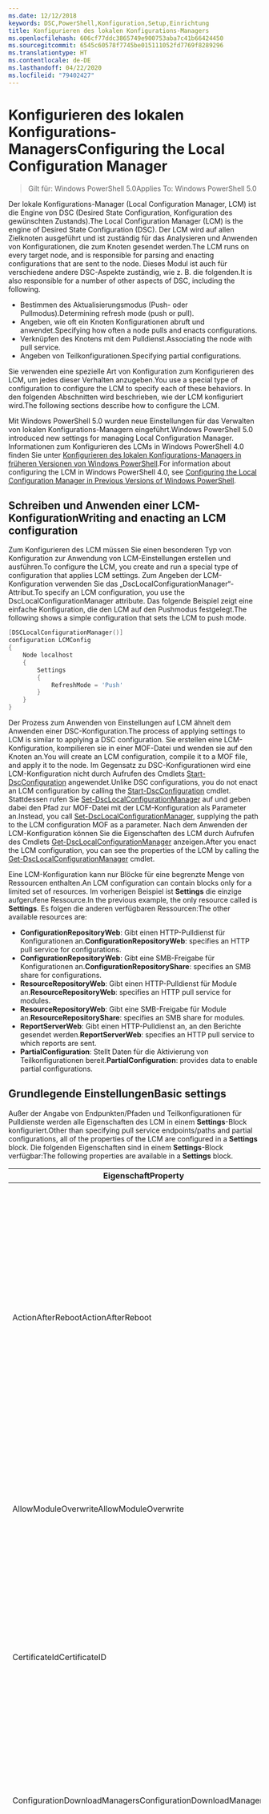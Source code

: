 ```yaml
---
ms.date: 12/12/2018
keywords: DSC,PowerShell,Konfiguration,Setup,Einrichtung
title: Konfigurieren des lokalen Konfigurations-Managers
ms.openlocfilehash: 606cf77ddc3865749e900753aba7c41b66424450
ms.sourcegitcommit: 6545c60578f7745be015111052fd7769f8289296
ms.translationtype: HT
ms.contentlocale: de-DE
ms.lasthandoff: 04/22/2020
ms.locfileid: "79402427"
---
```

# <a name="configuring-the-local-configuration-manager"></a><span data-ttu-id="f9d9f-103">Konfigurieren des lokalen Konfigurations-Managers</span><span class="sxs-lookup"><span data-stu-id="f9d9f-103">Configuring the Local Configuration Manager</span></span>

> <span data-ttu-id="f9d9f-104">Gilt für: Windows PowerShell 5.0</span><span class="sxs-lookup"><span data-stu-id="f9d9f-104">Applies To: Windows PowerShell 5.0</span></span>

<span data-ttu-id="f9d9f-105">Der lokale Konfigurations-Manager (Local Configuration Manager, LCM) ist die Engine von DSC (Desired State Configuration, Konfiguration des gewünschten Zustands).</span><span class="sxs-lookup"><span data-stu-id="f9d9f-105">The Local Configuration Manager (LCM) is the engine of Desired State Configuration (DSC).</span></span>
<span data-ttu-id="f9d9f-106">Der LCM wird auf allen Zielknoten ausgeführt und ist zuständig für das Analysieren und Anwenden von Konfigurationen, die zum Knoten gesendet werden.</span><span class="sxs-lookup"><span data-stu-id="f9d9f-106">The LCM runs on every target node, and is responsible for parsing and enacting configurations that are sent to the node.</span></span>
<span data-ttu-id="f9d9f-107">Dieses Modul ist auch für verschiedene andere DSC-Aspekte zuständig, wie z. B. die folgenden.</span><span class="sxs-lookup"><span data-stu-id="f9d9f-107">It is also responsible for a number of other aspects of DSC, including the following.</span></span>

- <span data-ttu-id="f9d9f-108">Bestimmen des Aktualisierungsmodus (Push- oder Pullmodus).</span><span class="sxs-lookup"><span data-stu-id="f9d9f-108">Determining refresh mode (push or pull).</span></span>
- <span data-ttu-id="f9d9f-109">Angeben, wie oft ein Knoten Konfigurationen abruft und anwendet.</span><span class="sxs-lookup"><span data-stu-id="f9d9f-109">Specifying how often a node pulls and enacts configurations.</span></span>
- <span data-ttu-id="f9d9f-110">Verknüpfen des Knotens mit dem Pulldienst.</span><span class="sxs-lookup"><span data-stu-id="f9d9f-110">Associating the node with pull service.</span></span>
- <span data-ttu-id="f9d9f-111">Angeben von Teilkonfigurationen.</span><span class="sxs-lookup"><span data-stu-id="f9d9f-111">Specifying partial configurations.</span></span>

<span data-ttu-id="f9d9f-112">Sie verwenden eine spezielle Art von Konfiguration zum Konfigurieren des LCM, um jedes dieser Verhalten anzugeben.</span><span class="sxs-lookup"><span data-stu-id="f9d9f-112">You use a special type of configuration to configure the LCM to specify each of these behaviors.</span></span>
<span data-ttu-id="f9d9f-113">In den folgenden Abschnitten wird beschrieben, wie der LCM konfiguriert wird.</span><span class="sxs-lookup"><span data-stu-id="f9d9f-113">The following sections describe how to configure the LCM.</span></span>

<span data-ttu-id="f9d9f-114">Mit Windows PowerShell 5.0 wurden neue Einstellungen für das Verwalten von lokalen Konfigurations-Managern eingeführt.</span><span class="sxs-lookup"><span data-stu-id="f9d9f-114">Windows PowerShell 5.0 introduced new settings for managing Local Configuration Manager.</span></span>
<span data-ttu-id="f9d9f-115">Informationen zum Konfigurieren des LCMs in Windows PowerShell 4.0 finden Sie unter [Konfigurieren des lokalen Konfigurations-Managers in früheren Versionen von Windows PowerShell](metaconfig4.md).</span><span class="sxs-lookup"><span data-stu-id="f9d9f-115">For information about configuring the LCM in Windows PowerShell 4.0, see [Configuring the Local Configuration Manager in Previous Versions of Windows PowerShell](metaconfig4.md).</span></span>

## <a name="writing-and-enacting-an-lcm-configuration"></a><span data-ttu-id="f9d9f-116">Schreiben und Anwenden einer LCM-Konfiguration</span><span class="sxs-lookup"><span data-stu-id="f9d9f-116">Writing and enacting an LCM configuration</span></span>

<span data-ttu-id="f9d9f-117">Zum Konfigurieren des LCM müssen Sie einen besonderen Typ von Konfiguration zur Anwendung von LCM-Einstellungen erstellen und ausführen.</span><span class="sxs-lookup"><span data-stu-id="f9d9f-117">To configure the LCM, you create and run a special type of configuration that applies LCM settings.</span></span>
<span data-ttu-id="f9d9f-118">Zum Angeben der LCM-Konfiguration verwenden Sie das „DscLocalConfigurationManager“-Attribut.</span><span class="sxs-lookup"><span data-stu-id="f9d9f-118">To specify an LCM configuration, you use the DscLocalConfigurationManager attribute.</span></span>
<span data-ttu-id="f9d9f-119">Das folgende Beispiel zeigt eine einfache Konfiguration, die den LCM auf den Pushmodus festgelegt.</span><span class="sxs-lookup"><span data-stu-id="f9d9f-119">The following shows a simple configuration that sets the LCM to push mode.</span></span>

```powershell
[DSCLocalConfigurationManager()]
configuration LCMConfig
{
    Node localhost
    {
        Settings
        {
            RefreshMode = 'Push'
        }
    }
}
```

<span data-ttu-id="f9d9f-120">Der Prozess zum Anwenden von Einstellungen auf LCM ähnelt dem Anwenden einer DSC-Konfiguration.</span><span class="sxs-lookup"><span data-stu-id="f9d9f-120">The process of applying settings to LCM is similar to applying a DSC configuration.</span></span>
<span data-ttu-id="f9d9f-121">Sie erstellen eine LCM-Konfiguration, kompilieren sie in einer MOF-Datei und wenden sie auf den Knoten an.</span><span class="sxs-lookup"><span data-stu-id="f9d9f-121">You will create an LCM configuration, compile it to a MOF file, and apply it to the node.</span></span>
<span data-ttu-id="f9d9f-122">Im Gegensatz zu DSC-Konfigurationen wird eine LCM-Konfiguration nicht durch Aufrufen des Cmdlets [Start-DscConfiguration](/powershell/module/psdesiredstateconfiguration/start-dscconfiguration) angewendet.</span><span class="sxs-lookup"><span data-stu-id="f9d9f-122">Unlike DSC configurations, you do not enact an LCM configuration by calling the [Start-DscConfiguration](/powershell/module/psdesiredstateconfiguration/start-dscconfiguration) cmdlet.</span></span>
<span data-ttu-id="f9d9f-123">Stattdessen rufen Sie [Set-DscLocalConfigurationManager](/powershell/module/PSDesiredStateConfiguration/Set-DscLocalConfigurationManager) auf und geben dabei den Pfad zur MOF-Datei mit der LCM-Konfiguration als Parameter an.</span><span class="sxs-lookup"><span data-stu-id="f9d9f-123">Instead, you call [Set-DscLocalConfigurationManager](/powershell/module/PSDesiredStateConfiguration/Set-DscLocalConfigurationManager), supplying the path to the LCM configuration MOF as a parameter.</span></span>
<span data-ttu-id="f9d9f-124">Nach dem Anwenden der LCM-Konfiguration können Sie die Eigenschaften des LCM durch Aufrufen des Cmdlets [Get-DscLocalConfigurationManager](/powershell/module/PSDesiredStateConfiguration/Get-DscLocalConfigurationManager) anzeigen.</span><span class="sxs-lookup"><span data-stu-id="f9d9f-124">After you enact the LCM configuration, you can see the properties of the LCM by calling the [Get-DscLocalConfigurationManager](/powershell/module/PSDesiredStateConfiguration/Get-DscLocalConfigurationManager) cmdlet.</span></span>

<span data-ttu-id="f9d9f-125">Eine LCM-Konfiguration kann nur Blöcke für eine begrenzte Menge von Ressourcen enthalten.</span><span class="sxs-lookup"><span data-stu-id="f9d9f-125">An LCM configuration can contain blocks only for a limited set of resources.</span></span>
<span data-ttu-id="f9d9f-126">Im vorherigen Beispiel ist **Settings** die einzige aufgerufene Ressource.</span><span class="sxs-lookup"><span data-stu-id="f9d9f-126">In the previous example, the only resource called is **Settings**.</span></span>
<span data-ttu-id="f9d9f-127">Es folgen die anderen verfügbaren Ressourcen:</span><span class="sxs-lookup"><span data-stu-id="f9d9f-127">The other available resources are:</span></span>

* <span data-ttu-id="f9d9f-128">**ConfigurationRepositoryWeb**: Gibt einen HTTP-Pulldienst für Konfigurationen an.</span><span class="sxs-lookup"><span data-stu-id="f9d9f-128">**ConfigurationRepositoryWeb**: specifies an HTTP pull service for configurations.</span></span>
* <span data-ttu-id="f9d9f-129">**ConfigurationRepositoryWeb**: Gibt eine SMB-Freigabe für Konfigurationen an.</span><span class="sxs-lookup"><span data-stu-id="f9d9f-129">**ConfigurationRepositoryShare**: specifies an SMB share for configurations.</span></span>
* <span data-ttu-id="f9d9f-130">**ResourceRepositoryWeb**: Gibt einen HTTP-Pulldienst für Module an.</span><span class="sxs-lookup"><span data-stu-id="f9d9f-130">**ResourceRepositoryWeb**: specifies an HTTP pull service for modules.</span></span>
* <span data-ttu-id="f9d9f-131">**ResourceRepositoryWeb**: Gibt eine SMB-Freigabe für Module an.</span><span class="sxs-lookup"><span data-stu-id="f9d9f-131">**ResourceRepositoryShare**: specifies an SMB share for modules.</span></span>
* <span data-ttu-id="f9d9f-132">**ReportServerWeb**: Gibt einen HTTP-Pulldienst an, an den Berichte gesendet werden.</span><span class="sxs-lookup"><span data-stu-id="f9d9f-132">**ReportServerWeb**: specifies an HTTP pull service to which reports are sent.</span></span>
* <span data-ttu-id="f9d9f-133">**PartialConfiguration**: Stellt Daten für die Aktivierung von Teilkonfigurationen bereit.</span><span class="sxs-lookup"><span data-stu-id="f9d9f-133">**PartialConfiguration**: provides data to enable partial configurations.</span></span>

## <a name="basic-settings"></a><span data-ttu-id="f9d9f-134">Grundlegende Einstellungen</span><span class="sxs-lookup"><span data-stu-id="f9d9f-134">Basic settings</span></span>

<span data-ttu-id="f9d9f-135">Außer der Angabe von Endpunkten/Pfaden und Teilkonfigurationen für Pulldienste werden alle Eigenschaften des LCM in einem **Settings**-Block konfiguriert.</span><span class="sxs-lookup"><span data-stu-id="f9d9f-135">Other than specifying pull service endpoints/paths and partial configurations, all of the properties of the LCM are configured in a **Settings** block.</span></span>
<span data-ttu-id="f9d9f-136">Die folgenden Eigenschaften sind in einem **Settings**-Block verfügbar:</span><span class="sxs-lookup"><span data-stu-id="f9d9f-136">The following properties are available in a **Settings** block.</span></span>

|  <span data-ttu-id="f9d9f-137">Eigenschaft</span><span class="sxs-lookup"><span data-stu-id="f9d9f-137">Property</span></span>  |  <span data-ttu-id="f9d9f-138">type</span><span class="sxs-lookup"><span data-stu-id="f9d9f-138">Type</span></span>  |  <span data-ttu-id="f9d9f-139">BESCHREIBUNG</span><span class="sxs-lookup"><span data-stu-id="f9d9f-139">Description</span></span>   |
|----------- |------- |--------------- |
| <span data-ttu-id="f9d9f-140">ActionAfterReboot</span><span class="sxs-lookup"><span data-stu-id="f9d9f-140">ActionAfterReboot</span></span>| <span data-ttu-id="f9d9f-141">string</span><span class="sxs-lookup"><span data-stu-id="f9d9f-141">string</span></span>| <span data-ttu-id="f9d9f-142">Gibt an, was nach einem Neustart während der Anwendung einer Konfiguration passiert.</span><span class="sxs-lookup"><span data-stu-id="f9d9f-142">Specifies what happens after a reboot during the application of a configuration.</span></span> <span data-ttu-id="f9d9f-143">Die möglichen Werte sind __ContinueConfiguration__ und __StopConfiguration__.</span><span class="sxs-lookup"><span data-stu-id="f9d9f-143">The possible values are __"ContinueConfiguration"__ and __"StopConfiguration"__.</span></span> <ul><li> <span data-ttu-id="f9d9f-144">__ContinueConfiguration__: Nach dem Neustart des Computers wird das Anwenden der aktuellen Konfiguration fortgesetzt.</span><span class="sxs-lookup"><span data-stu-id="f9d9f-144">__ContinueConfiguration__: Continue applying the current configuration after machine reboot.</span></span> <span data-ttu-id="f9d9f-145">Dies ist der Standardwert.</span><span class="sxs-lookup"><span data-stu-id="f9d9f-145">This is the default value</span></span></li><li><span data-ttu-id="f9d9f-146">__StopConfiguration__: Nach dem Neustart des Computers wird die aktuelle Konfiguration beendet.</span><span class="sxs-lookup"><span data-stu-id="f9d9f-146">__StopConfiguration__: Stop the current configuration after machine reboot.</span></span></li></ul>|
| <span data-ttu-id="f9d9f-147">AllowModuleOverwrite</span><span class="sxs-lookup"><span data-stu-id="f9d9f-147">AllowModuleOverwrite</span></span>| <span data-ttu-id="f9d9f-148">bool</span><span class="sxs-lookup"><span data-stu-id="f9d9f-148">bool</span></span>| <span data-ttu-id="f9d9f-149">__$TRUE__, wenn neue vom Pulldienst heruntergeladene Konfigurationen die alten Konfigurationen auf dem Zielknoten überschreiben dürfen.</span><span class="sxs-lookup"><span data-stu-id="f9d9f-149">__$TRUE__ if new configurations downloaded from the pull service are allowed to overwrite the old ones on the target node.</span></span> <span data-ttu-id="f9d9f-150">Andernfalls „$FALSE“.</span><span class="sxs-lookup"><span data-stu-id="f9d9f-150">Otherwise, $FALSE.</span></span>|
| <span data-ttu-id="f9d9f-151">CertificateId</span><span class="sxs-lookup"><span data-stu-id="f9d9f-151">CertificateID</span></span>| <span data-ttu-id="f9d9f-152">string</span><span class="sxs-lookup"><span data-stu-id="f9d9f-152">string</span></span>| <span data-ttu-id="f9d9f-153">Der Fingerabdruck eines Zertifikats zur Sicherung von Anmeldeinformationen, die in einer Konfiguration übergeben werden.</span><span class="sxs-lookup"><span data-stu-id="f9d9f-153">The thumbprint of a certificate used to secure credentials passed in a configuration.</span></span> <span data-ttu-id="f9d9f-154">Weitere Informationen finden Sie unter [Möchten Sie Anmeldeinformationen in Windows PowerShell zum Konfigurieren des gewünschten Zustands schützen?](https://blogs.msdn.com/b/powershell/archive/2014/01/31/want-to-secure-credentials-in-windows-powershell-desired-state-configuration.aspx).</span><span class="sxs-lookup"><span data-stu-id="f9d9f-154">For more information see [Want to secure credentials in Windows PowerShell Desired State Configuration](https://blogs.msdn.com/b/powershell/archive/2014/01/31/want-to-secure-credentials-in-windows-powershell-desired-state-configuration.aspx)?.</span></span> <br> <span data-ttu-id="f9d9f-155">__Hinweis:__ Dies wird bei Verwendung des Azure Automation DSC-Pulldiensts automatisch verwaltet.</span><span class="sxs-lookup"><span data-stu-id="f9d9f-155">__Note:__ this is managed automatically if using Azure Automation DSC pull service.</span></span>|
| <span data-ttu-id="f9d9f-156">ConfigurationDownloadManagers</span><span class="sxs-lookup"><span data-stu-id="f9d9f-156">ConfigurationDownloadManagers</span></span>| <span data-ttu-id="f9d9f-157">CimInstance[]</span><span class="sxs-lookup"><span data-stu-id="f9d9f-157">CimInstance[]</span></span>| <span data-ttu-id="f9d9f-158">Veraltet.</span><span class="sxs-lookup"><span data-stu-id="f9d9f-158">Obsolete.</span></span> <span data-ttu-id="f9d9f-159">Verwenden Sie die Blöcke __ConfigurationRepositoryWeb__ und __ConfigurationRepositoryShare__ zum Definieren von Pulldienstendpunkten für Konfigurationen.</span><span class="sxs-lookup"><span data-stu-id="f9d9f-159">Use __ConfigurationRepositoryWeb__ and __ConfigurationRepositoryShare__ blocks to define configuration pull service endpoints.</span></span>|
| <span data-ttu-id="f9d9f-160">ConfigurationID</span><span class="sxs-lookup"><span data-stu-id="f9d9f-160">ConfigurationID</span></span>| <span data-ttu-id="f9d9f-161">string</span><span class="sxs-lookup"><span data-stu-id="f9d9f-161">string</span></span>| <span data-ttu-id="f9d9f-162">Für die Abwärtskompatibilität mit älteren Pulldienstversionen.</span><span class="sxs-lookup"><span data-stu-id="f9d9f-162">For backwards compatibility with older pull service versions.</span></span> <span data-ttu-id="f9d9f-163">Eine GUID, die die Konfigurationsdatei identifiziert, die von einem Pulldienst abgerufen werden soll.</span><span class="sxs-lookup"><span data-stu-id="f9d9f-163">A GUID that identifies the configuration file to get from a pull service.</span></span> <span data-ttu-id="f9d9f-164">Der Knoten ruft Konfigurationen vom Pulldienst ab, wenn der Name der MOF-Konfigurationsdatei „ConfigurationID.mof“ lautet.</span><span class="sxs-lookup"><span data-stu-id="f9d9f-164">The node will pull configurations on the pull service if the name of the configuration MOF is named ConfigurationID.mof.</span></span><br> <span data-ttu-id="f9d9f-165">__Hinweis:__ Wenn Sie diese Eigenschaft festlegen, kann der Knoten nicht mithilfe von __RegistrationKey__ bei einem Pulldienst registriert werden.</span><span class="sxs-lookup"><span data-stu-id="f9d9f-165">__Note:__ If you set this property, registering the node with a pull service by using __RegistrationKey__ does not work.</span></span> <span data-ttu-id="f9d9f-166">Weitere Informationen finden Sie unter [Einrichten eines Pullclients mit Konfigurationsnamen](../pull-server/pullClientConfigNames.md).</span><span class="sxs-lookup"><span data-stu-id="f9d9f-166">For more information, see [Setting up a pull client with configuration names](../pull-server/pullClientConfigNames.md).</span></span>|
| <span data-ttu-id="f9d9f-167">ConfigurationMode</span><span class="sxs-lookup"><span data-stu-id="f9d9f-167">ConfigurationMode</span></span>| <span data-ttu-id="f9d9f-168">string</span><span class="sxs-lookup"><span data-stu-id="f9d9f-168">string</span></span> | <span data-ttu-id="f9d9f-169">Gibt an, wie der LCM die Konfiguration tatsächlich auf die Zielknoten anwendet.</span><span class="sxs-lookup"><span data-stu-id="f9d9f-169">Specifies how the LCM actually applies the configuration to the target nodes.</span></span> <span data-ttu-id="f9d9f-170">Mögliche Werte sind __ApplyOnly__, __ApplyAndMonitor__ und __ApplyAndAutoCorrect__.</span><span class="sxs-lookup"><span data-stu-id="f9d9f-170">Possible values are __"ApplyOnly"__,__"ApplyAndMonitor"__, and __"ApplyAndAutoCorrect"__.</span></span> <ul><li><span data-ttu-id="f9d9f-171">__ApplyOnly__: DSC wendet die Konfiguration an und führt keine weiteren Schritte aus, es sei denn, eine neue Konfiguration wird per Push auf den Zielknoten übertragen oder per Pull von einem Dienst abgerufen.</span><span class="sxs-lookup"><span data-stu-id="f9d9f-171">__ApplyOnly__: DSC applies the configuration and does nothing further unless a new configuration is pushed to the target node or when a new configuration is pulled from a service.</span></span> <span data-ttu-id="f9d9f-172">Nach der ersten Anwendung einer neuen Konfiguration führt DSC keine Überprüfung auf Abweichungen von einem zuvor konfigurierten Zustand durch.</span><span class="sxs-lookup"><span data-stu-id="f9d9f-172">After initial application of a new configuration, DSC does not check for drift from a previously configured state.</span></span> <span data-ttu-id="f9d9f-173">Beachten Sie, dass DSC versucht, die Konfiguration anzuwenden, bis dies erfolgreich passiert ist, bevor __ApplyOnly__ wirksam wird.</span><span class="sxs-lookup"><span data-stu-id="f9d9f-173">Note that DSC will attempt to apply the configuration until it is successful before __ApplyOnly__ takes effect.</span></span> </li><li> <span data-ttu-id="f9d9f-174">__ApplyAndMonitor:__ Dies ist der Standardwert.</span><span class="sxs-lookup"><span data-stu-id="f9d9f-174">__ApplyAndMonitor__: This is the default value.</span></span> <span data-ttu-id="f9d9f-175">Der LCM wendet alle neuen Konfigurationen an.</span><span class="sxs-lookup"><span data-stu-id="f9d9f-175">The LCM applies any new configurations.</span></span> <span data-ttu-id="f9d9f-176">Nach der ersten Anwendung einer neuen Konfiguration meldet DSC Abweichungen in Protokollen, wenn der Zielknoten vom gewünschten Zustand abweicht.</span><span class="sxs-lookup"><span data-stu-id="f9d9f-176">After initial application of a new configuration, if the target node drifts from the desired state, DSC reports the discrepancy in logs.</span></span> <span data-ttu-id="f9d9f-177">Beachten Sie, dass DSC versucht, die Konfiguration anzuwenden, bis dies erfolgreich passiert ist, bevor __ApplyAndMonitor__ wirksam wird.</span><span class="sxs-lookup"><span data-stu-id="f9d9f-177">Note that DSC will attempt to apply the configuration until it is successful before __ApplyAndMonitor__ takes effect.</span></span></li><li><span data-ttu-id="f9d9f-178">__ApplyAndAutoCorrect__: DSC wendet alle neuen Konfigurationen an.</span><span class="sxs-lookup"><span data-stu-id="f9d9f-178">__ApplyAndAutoCorrect__: DSC applies any new configurations.</span></span> <span data-ttu-id="f9d9f-179">Wenn der Zielknoten nach der ersten Anwendung einer neuen Konfiguration vom gewünschten Zustand abweicht, meldet DSC die Abweichung in Protokollen und wendet dann die aktuelle Konfiguration an.</span><span class="sxs-lookup"><span data-stu-id="f9d9f-179">After initial application of a new configuration, if the target node drifts from the desired state, DSC reports the discrepancy in logs, and then re-applies the current configuration.</span></span></li></ul>|
| <span data-ttu-id="f9d9f-180">ConfigurationModeFrequencyMins</span><span class="sxs-lookup"><span data-stu-id="f9d9f-180">ConfigurationModeFrequencyMins</span></span>| <span data-ttu-id="f9d9f-181">UInt32</span><span class="sxs-lookup"><span data-stu-id="f9d9f-181">UInt32</span></span>| <span data-ttu-id="f9d9f-182">Gibt (in Minuten) an, wie oft die aktuelle Konfiguration überprüft und angewendet wird.</span><span class="sxs-lookup"><span data-stu-id="f9d9f-182">How often, in minutes, the current configuration is checked and applied.</span></span> <span data-ttu-id="f9d9f-183">Diese Eigenschaft wird ignoriert, wenn die „ConfigurationMode“-Eigenschaft auf „ApplyOnly“ festgelegt ist.</span><span class="sxs-lookup"><span data-stu-id="f9d9f-183">This property is ignored if the ConfigurationMode property is set to ApplyOnly.</span></span> <span data-ttu-id="f9d9f-184">Der Standardwert ist 15.</span><span class="sxs-lookup"><span data-stu-id="f9d9f-184">The default value is 15.</span></span>|
| <span data-ttu-id="f9d9f-185">DebugMode</span><span class="sxs-lookup"><span data-stu-id="f9d9f-185">DebugMode</span></span>| <span data-ttu-id="f9d9f-186">string</span><span class="sxs-lookup"><span data-stu-id="f9d9f-186">string</span></span>| <span data-ttu-id="f9d9f-187">Mögliche Werte sind __None__, __ForceModuleImport__ und __All__.</span><span class="sxs-lookup"><span data-stu-id="f9d9f-187">Possible values are __None__, __ForceModuleImport__, and __All__.</span></span> <ul><li><span data-ttu-id="f9d9f-188">Bei Festlegung auf __None__ werden zwischengespeicherte Ressourcen verwendet.</span><span class="sxs-lookup"><span data-stu-id="f9d9f-188">Set to __None__ to use cached resources.</span></span> <span data-ttu-id="f9d9f-189">Dies ist die Standardeinstellung, die in Produktionsszenarien verwendet werden sollte.</span><span class="sxs-lookup"><span data-stu-id="f9d9f-189">This is the default and should be used in production scenarios.</span></span></li><li><span data-ttu-id="f9d9f-190">Das Festlegen auf __ForceModuleImport__ bewirkt, dass der LCM DSC-Ressourcenmodule erneut lädt, auch wenn sie zuvor bereits geladen und zwischengespeichert wurden.</span><span class="sxs-lookup"><span data-stu-id="f9d9f-190">Setting to __ForceModuleImport__, causes the LCM to reload any DSC resource modules, even if they have been previously loaded and cached.</span></span> <span data-ttu-id="f9d9f-191">Dies beeinträchtigt die Leistung von DSC-Vorgängen, da jedes Modul bei Verwendung neu geladen wird.</span><span class="sxs-lookup"><span data-stu-id="f9d9f-191">This impacts the performance of DSC operations as each module is reloaded on use.</span></span> <span data-ttu-id="f9d9f-192">In der Regel wird dieser Wert beim Debuggen einer Ressource verwendet.</span><span class="sxs-lookup"><span data-stu-id="f9d9f-192">Typically you would use this value while debugging a resource</span></span></li><li><span data-ttu-id="f9d9f-193">In dieser Version ist __All__ identisch mit __ForceModuleImport__.</span><span class="sxs-lookup"><span data-stu-id="f9d9f-193">In this release, __All__ is same as __ForceModuleImport__</span></span></li></ul> |
| <span data-ttu-id="f9d9f-194">RebootNodeIfNeeded</span><span class="sxs-lookup"><span data-stu-id="f9d9f-194">RebootNodeIfNeeded</span></span>| <span data-ttu-id="f9d9f-195">bool</span><span class="sxs-lookup"><span data-stu-id="f9d9f-195">bool</span></span>| <span data-ttu-id="f9d9f-196">Legen Sie für diese Option `$true` fest, um Ressourcen das Neustarten des Knotens mithilfe des `$global:DSCMachineStatus`-Flags zu ermöglichen.</span><span class="sxs-lookup"><span data-stu-id="f9d9f-196">Set this to `$true` to allow resources to reboot the Node using the `$global:DSCMachineStatus` flag.</span></span> <span data-ttu-id="f9d9f-197">Andernfalls müssen Sie den Knoten für jede Konfiguration manuell neu starten, die dies erfordert.</span><span class="sxs-lookup"><span data-stu-id="f9d9f-197">Otherwise, you will have to manually reboot the node for any configuration that requires it.</span></span> <span data-ttu-id="f9d9f-198">Standardwert: `$false`.</span><span class="sxs-lookup"><span data-stu-id="f9d9f-198">The default value is `$false`.</span></span> <span data-ttu-id="f9d9f-199">Um diese Einstellung zu verwenden, wenn eine Neustartbedingung von einer anderen Komponente als von DSC in Kraft gesetzt wird (z.B. Windows Installer), kombinieren Sie diese Einstellung mit der __PendingReboot__-Ressource im [ComputerManagementDsc](https://github.com/PowerShell/ComputerManagementDsc)-Modul.</span><span class="sxs-lookup"><span data-stu-id="f9d9f-199">To use this setting when a reboot condition is enacted by something other than DSC (such as Windows Installer), combine this setting with the __PendingReboot__ resource in the [ComputerManagementDsc](https://github.com/PowerShell/ComputerManagementDsc) module.</span></span>|
| <span data-ttu-id="f9d9f-200">RefreshMode</span><span class="sxs-lookup"><span data-stu-id="f9d9f-200">RefreshMode</span></span>| <span data-ttu-id="f9d9f-201">string</span><span class="sxs-lookup"><span data-stu-id="f9d9f-201">string</span></span>| <span data-ttu-id="f9d9f-202">Gibt an, wie der LCM Konfigurationen abruft.</span><span class="sxs-lookup"><span data-stu-id="f9d9f-202">Specifies how the LCM gets configurations.</span></span> <span data-ttu-id="f9d9f-203">Die möglichen Werte sind __Disabled__, __Push__ und __Pull__.</span><span class="sxs-lookup"><span data-stu-id="f9d9f-203">The possible values are __"Disabled"__, __"Push"__, and __"Pull"__.</span></span> <ul><li><span data-ttu-id="f9d9f-204">__Disabled__: DSC-Konfigurationen werden für diesen Knoten deaktiviert.</span><span class="sxs-lookup"><span data-stu-id="f9d9f-204">__Disabled__: DSC configurations are disabled for this node.</span></span></li><li> <span data-ttu-id="f9d9f-205">__Push__: Konfigurationen werden gestartet, indem das Cmdlet [Start-DscConfiguration](/powershell/module/psdesiredstateconfiguration/start-dscconfiguration) aufgerufen wird.</span><span class="sxs-lookup"><span data-stu-id="f9d9f-205">__Push__: Configurations are initiated by calling the [Start-DscConfiguration](/powershell/module/psdesiredstateconfiguration/start-dscconfiguration) cmdlet.</span></span> <span data-ttu-id="f9d9f-206">Die Konfiguration wird sofort auf den Knoten angewendet.</span><span class="sxs-lookup"><span data-stu-id="f9d9f-206">The configuration is applied immediately to the node.</span></span> <span data-ttu-id="f9d9f-207">Dies ist der Standardwert.</span><span class="sxs-lookup"><span data-stu-id="f9d9f-207">This is the default value.</span></span></li><li><span data-ttu-id="f9d9f-208">__Pull:__ Der Knoten ist so konfiguriert, dass regelmäßig eine Überprüfung auf Konfigurationen von einem Pulldienst oder SMB-Pfad erfolgt.</span><span class="sxs-lookup"><span data-stu-id="f9d9f-208">__Pull:__ The node is configured to regularly check for configurations from a pull service or SMB path.</span></span> <span data-ttu-id="f9d9f-209">Wenn diese Eigenschaft auf __Pull__ festgelegt ist, müssen Sie in einem __ConfigurationRepositoryWeb__- oder __ConfigurationRepositoryShare__-Block einen HPPT-Pfad (Dienst) oder einen SMB-Pfad (Freigabe) angeben.</span><span class="sxs-lookup"><span data-stu-id="f9d9f-209">If this property is set to __Pull__, you must specify an HTTP (service) or SMB (share) path in a __ConfigurationRepositoryWeb__ or __ConfigurationRepositoryShare__ block.</span></span></li></ul>|
| <span data-ttu-id="f9d9f-210">RefreshFrequencyMins</span><span class="sxs-lookup"><span data-stu-id="f9d9f-210">RefreshFrequencyMins</span></span>| <span data-ttu-id="f9d9f-211">UInt32</span><span class="sxs-lookup"><span data-stu-id="f9d9f-211">Uint32</span></span>| <span data-ttu-id="f9d9f-212">Das Zeitintervall (in Minuten), in dem der LCM einen Pulldienst auf aktualisierte Konfigurationen abfragt.</span><span class="sxs-lookup"><span data-stu-id="f9d9f-212">The time interval, in minutes, at which the LCM checks a pull service to get updated configurations.</span></span> <span data-ttu-id="f9d9f-213">Dieser Wert wird ignoriert, wenn der LCM nicht im Pullmodus konfiguriert ist.</span><span class="sxs-lookup"><span data-stu-id="f9d9f-213">This value is ignored if the LCM is not configured in pull mode.</span></span> <span data-ttu-id="f9d9f-214">Der Standardwert ist 30.</span><span class="sxs-lookup"><span data-stu-id="f9d9f-214">The default value is 30.</span></span>|
| <span data-ttu-id="f9d9f-215">ReportManagers</span><span class="sxs-lookup"><span data-stu-id="f9d9f-215">ReportManagers</span></span>| <span data-ttu-id="f9d9f-216">CimInstance[]</span><span class="sxs-lookup"><span data-stu-id="f9d9f-216">CimInstance[]</span></span>| <span data-ttu-id="f9d9f-217">Veraltet.</span><span class="sxs-lookup"><span data-stu-id="f9d9f-217">Obsolete.</span></span> <span data-ttu-id="f9d9f-218">Verwenden Sie __ReportServerWeb__-Blöcke, um einen Endpunkt zum Senden von Berichtsdaten an einen Pulldienst zu definieren.</span><span class="sxs-lookup"><span data-stu-id="f9d9f-218">Use __ReportServerWeb__ blocks to define an endpoint to send reporting data to a pull service.</span></span>|
| <span data-ttu-id="f9d9f-219">ResourceModuleManagers</span><span class="sxs-lookup"><span data-stu-id="f9d9f-219">ResourceModuleManagers</span></span>| <span data-ttu-id="f9d9f-220">CimInstance[]</span><span class="sxs-lookup"><span data-stu-id="f9d9f-220">CimInstance[]</span></span>| <span data-ttu-id="f9d9f-221">Veraltet.</span><span class="sxs-lookup"><span data-stu-id="f9d9f-221">Obsolete.</span></span> <span data-ttu-id="f9d9f-222">Verwenden Sie die Blöcke __ResourceRepositoryWeb__ und __ResourceRepositoryShare__ zum Definieren von HTTP-Endpunkten bzw. SMB-Pfaden für den Pulldienst.</span><span class="sxs-lookup"><span data-stu-id="f9d9f-222">Use __ResourceRepositoryWeb__ and __ResourceRepositoryShare__ blocks to define pull service HTTP endpoints or SMB paths, respectively.</span></span>|
| <span data-ttu-id="f9d9f-223">PartialConfigurations</span><span class="sxs-lookup"><span data-stu-id="f9d9f-223">PartialConfigurations</span></span>| <span data-ttu-id="f9d9f-224">CimInstance</span><span class="sxs-lookup"><span data-stu-id="f9d9f-224">CimInstance</span></span>| <span data-ttu-id="f9d9f-225">Nicht implementiert.</span><span class="sxs-lookup"><span data-stu-id="f9d9f-225">Not implemented.</span></span> <span data-ttu-id="f9d9f-226">Darf nicht verwendet werden.</span><span class="sxs-lookup"><span data-stu-id="f9d9f-226">Do not use.</span></span>|
| <span data-ttu-id="f9d9f-227">StatusRetentionTimeInDays</span><span class="sxs-lookup"><span data-stu-id="f9d9f-227">StatusRetentionTimeInDays</span></span> | <span data-ttu-id="f9d9f-228">UInt32</span><span class="sxs-lookup"><span data-stu-id="f9d9f-228">UInt32</span></span>| <span data-ttu-id="f9d9f-229">Anzahl der Tage, die der LCM den Status der aktuellen Konfiguration beibehält.</span><span class="sxs-lookup"><span data-stu-id="f9d9f-229">The number of days the LCM keeps the status of the current configuration.</span></span>|

> [!NOTE]
> <span data-ttu-id="f9d9f-230">Der LCM startet den **ConfigurationModeFrequencyMins**-Zyklus auf Grundlage folgender Ereignisse:</span><span class="sxs-lookup"><span data-stu-id="f9d9f-230">The LCM starts the **ConfigurationModeFrequencyMins** cycle based on:</span></span>
>
> - <span data-ttu-id="f9d9f-231">Mithilfe von `Set-DscLocalConfigurationManager` wird eine neue Metakonfiguration angewendet</span><span class="sxs-lookup"><span data-stu-id="f9d9f-231">A new metaconfig is applied using `Set-DscLocalConfigurationManager`</span></span>
> - <span data-ttu-id="f9d9f-232">Der Computer wird neu gestartet</span><span class="sxs-lookup"><span data-stu-id="f9d9f-232">A machine restart</span></span>
>
> <span data-ttu-id="f9d9f-233">Bei Bedingungen, unter denen es beim Timerprozess zu einem Absturz kommt, der innerhalb von 30 Sekunden erkannt wird, wird der Zyklus neu gestartet.</span><span class="sxs-lookup"><span data-stu-id="f9d9f-233">For any condition where the timer process experiences a crash, that will be detected within 30 seconds and the cycle will be restarted.</span></span>
> <span data-ttu-id="f9d9f-234">Ein gleichzeitiger Vorgang könnte den Start des Zyklus verzögern; wenn die Dauer dieses Vorgangs länger ist als die konfigurierte Zyklushäufigkeit, startet der nächste Timer nicht.</span><span class="sxs-lookup"><span data-stu-id="f9d9f-234">A concurrent operation could delay the cycle from being started, if the duration of this operation exceeds the configured cycle frequency, the next timer will not start.</span></span>
>
> <span data-ttu-id="f9d9f-235">Beispiel: Die Metakonfiguration ist auf eine Pullhäufigkeit von 15 Minuten konfiguriert, und ein Pull wird zum Zeitpunkt t1 ausgeführt.</span><span class="sxs-lookup"><span data-stu-id="f9d9f-235">Example, the metaconfig is configured at a 15 minute pull frequency and a pull occurs at T1.</span></span>  <span data-ttu-id="f9d9f-236">Der Knoten kann seine Aufgaben 16 Minuten lang nicht beenden.</span><span class="sxs-lookup"><span data-stu-id="f9d9f-236">The Node does not finish work for 16 minutes.</span></span>  <span data-ttu-id="f9d9f-237">Der erste 15-Minuten-Zyklus wird ignoriert, und der nächste Pull wird zum Zeitpunkt t1+15+15 ausgeführt.</span><span class="sxs-lookup"><span data-stu-id="f9d9f-237">The first 15 minute cycle is ignored, and next pull will happen at T1+15+15.</span></span>

## <a name="pull-service"></a><span data-ttu-id="f9d9f-238">Pulldienst</span><span class="sxs-lookup"><span data-stu-id="f9d9f-238">Pull service</span></span>

<span data-ttu-id="f9d9f-239">Die LCM-Konfiguration unterstützt die folgenden Typen von Pulldienstendpunkten:</span><span class="sxs-lookup"><span data-stu-id="f9d9f-239">LCM configuration supports defining the following types of pull service endpoints:</span></span>

- <span data-ttu-id="f9d9f-240">**Konfigurationsserver**: Repository für DSC-Konfigurationen.</span><span class="sxs-lookup"><span data-stu-id="f9d9f-240">**Configuration server**: A repository for DSC configurations.</span></span> <span data-ttu-id="f9d9f-241">Definieren Sie Konfigurationsserver mithilfe der Blöcke **ConfigurationRepositoryWeb** (für webbasierte Server) und **ConfigurationRepositoryShare** (für SMB-basierte Server).</span><span class="sxs-lookup"><span data-stu-id="f9d9f-241">Define configuration servers by using **ConfigurationRepositoryWeb** (for web-based servers) and **ConfigurationRepositoryShare** (for SMB-based servers) blocks.</span></span>
- <span data-ttu-id="f9d9f-242">**Ressourcenserver**: Repository für DSC-Ressourcen, verpackt als PowerShell-Module.</span><span class="sxs-lookup"><span data-stu-id="f9d9f-242">**Resource server**: A repository for DSC resources, packaged as PowerShell modules.</span></span> <span data-ttu-id="f9d9f-243">Definieren Sie Ressourcenserver mithilfe der Blöcke **ResourceRepositoryWeb** (für webbasierte Server) und **ResourceRepositoryShare** (für SMB-basierte Server).</span><span class="sxs-lookup"><span data-stu-id="f9d9f-243">Define resource servers by using **ResourceRepositoryWeb** (for web-based servers) and **ResourceRepositoryShare** (for SMB-based servers) blocks.</span></span>
- <span data-ttu-id="f9d9f-244">**Berichtsserver**: Dienst, an den DSC Berichtsdaten sendet.</span><span class="sxs-lookup"><span data-stu-id="f9d9f-244">**Report server**: A service that DSC sends report data to.</span></span> <span data-ttu-id="f9d9f-245">Definieren Sie Berichtsserver mithilfe von **ReportServerWeb**-Blöcken.</span><span class="sxs-lookup"><span data-stu-id="f9d9f-245">Define report servers by using **ReportServerWeb** blocks.</span></span> <span data-ttu-id="f9d9f-246">Ein Berichtsserver muss ein Webdienst sein.</span><span class="sxs-lookup"><span data-stu-id="f9d9f-246">A report server must be a web service.</span></span>

<span data-ttu-id="f9d9f-247">Weitere Informationen zu Pulldiensten finden Sie unter [Desired State Configuration – Pulldienst](../pull-server/pullServer.md).</span><span class="sxs-lookup"><span data-stu-id="f9d9f-247">For more details on pull service see, [Desired State Configuration Pull Service](../pull-server/pullServer.md).</span></span>

## <a name="configuration-server-blocks"></a><span data-ttu-id="f9d9f-248">Konfigurationsserverblöcke</span><span class="sxs-lookup"><span data-stu-id="f9d9f-248">Configuration server blocks</span></span>

<span data-ttu-id="f9d9f-249">Zum Definieren eines webbasierten Konfigurationsservers erstellen Sie einen **ConfigurationRepositoryWeb**-Block.</span><span class="sxs-lookup"><span data-stu-id="f9d9f-249">To define a web-based configuration server, you create a **ConfigurationRepositoryWeb** block.</span></span>
<span data-ttu-id="f9d9f-250">Ein **ConfigurationRepositoryWeb**-Block definiert die folgenden Eigenschaften.</span><span class="sxs-lookup"><span data-stu-id="f9d9f-250">A **ConfigurationRepositoryWeb** defines the following properties.</span></span>

|<span data-ttu-id="f9d9f-251">Eigenschaft</span><span class="sxs-lookup"><span data-stu-id="f9d9f-251">Property</span></span>|<span data-ttu-id="f9d9f-252">type</span><span class="sxs-lookup"><span data-stu-id="f9d9f-252">Type</span></span>|<span data-ttu-id="f9d9f-253">BESCHREIBUNG</span><span class="sxs-lookup"><span data-stu-id="f9d9f-253">Description</span></span>|
|---|---|---|
|<span data-ttu-id="f9d9f-254">AllowUnsecureConnection</span><span class="sxs-lookup"><span data-stu-id="f9d9f-254">AllowUnsecureConnection</span></span>|<span data-ttu-id="f9d9f-255">bool</span><span class="sxs-lookup"><span data-stu-id="f9d9f-255">bool</span></span>|<span data-ttu-id="f9d9f-256">Legen Sie diese Einstellung auf **$TRUE** fest, um Verbindungen zwischen Knoten und Server ohne Authentifizierung zu erlauben.</span><span class="sxs-lookup"><span data-stu-id="f9d9f-256">Set to **$TRUE** to allow connections from the node to the server without authentication.</span></span> <span data-ttu-id="f9d9f-257">Bei Festlegung auf **$FALSE** ist eine Authentifizierung erforderlich.</span><span class="sxs-lookup"><span data-stu-id="f9d9f-257">Set to **$FALSE** to require authentication.</span></span>|
|<span data-ttu-id="f9d9f-258">CertificateId</span><span class="sxs-lookup"><span data-stu-id="f9d9f-258">CertificateID</span></span>|<span data-ttu-id="f9d9f-259">string</span><span class="sxs-lookup"><span data-stu-id="f9d9f-259">string</span></span>|<span data-ttu-id="f9d9f-260">Der Fingerabdruck eines Zertifikats zur Authentifizierung beim Server.</span><span class="sxs-lookup"><span data-stu-id="f9d9f-260">The thumbprint of a certificate used to authenticate to the server.</span></span>|
|<span data-ttu-id="f9d9f-261">ConfigurationNames</span><span class="sxs-lookup"><span data-stu-id="f9d9f-261">ConfigurationNames</span></span>|<span data-ttu-id="f9d9f-262">String[]</span><span class="sxs-lookup"><span data-stu-id="f9d9f-262">String[]</span></span>|<span data-ttu-id="f9d9f-263">Array der Namen von Konfigurationen, die per Pull vom Zielknoten abgerufen werden.</span><span class="sxs-lookup"><span data-stu-id="f9d9f-263">An array of names of configurations to be pulled by the target node.</span></span> <span data-ttu-id="f9d9f-264">Diese werden nur verwendet, wenn der Knoten über einen **RegistrationKey** beim Pulldienst registriert ist.</span><span class="sxs-lookup"><span data-stu-id="f9d9f-264">These are used only if the node is registered with the pull service by using a **RegistrationKey**.</span></span> <span data-ttu-id="f9d9f-265">Weitere Informationen finden Sie unter [Einrichten eines Pullclients mit Konfigurationsnamen](../pull-server/pullClientConfigNames.md).</span><span class="sxs-lookup"><span data-stu-id="f9d9f-265">For more information, see [Setting up a pull client with configuration names](../pull-server/pullClientConfigNames.md).</span></span>|
|<span data-ttu-id="f9d9f-266">RegistrationKey</span><span class="sxs-lookup"><span data-stu-id="f9d9f-266">RegistrationKey</span></span>|<span data-ttu-id="f9d9f-267">string</span><span class="sxs-lookup"><span data-stu-id="f9d9f-267">string</span></span>|<span data-ttu-id="f9d9f-268">GUID, die den Knoten beim Pulldienst registriert.</span><span class="sxs-lookup"><span data-stu-id="f9d9f-268">A GUID that registers the node with the pull service.</span></span> <span data-ttu-id="f9d9f-269">Weitere Informationen finden Sie unter [Einrichten eines Pullclients mit Konfigurationsnamen](../pull-server/pullClientConfigNames.md).</span><span class="sxs-lookup"><span data-stu-id="f9d9f-269">For more information, see [Setting up a pull client with configuration names](../pull-server/pullClientConfigNames.md).</span></span>|
|<span data-ttu-id="f9d9f-270">ServerURL</span><span class="sxs-lookup"><span data-stu-id="f9d9f-270">ServerURL</span></span>|<span data-ttu-id="f9d9f-271">string</span><span class="sxs-lookup"><span data-stu-id="f9d9f-271">string</span></span>|<span data-ttu-id="f9d9f-272">URL des Konfigurationsdiensts.</span><span class="sxs-lookup"><span data-stu-id="f9d9f-272">The URL of the configuration service.</span></span>|
|<span data-ttu-id="f9d9f-273">ProxyURL\*</span><span class="sxs-lookup"><span data-stu-id="f9d9f-273">ProxyURL\*</span></span>|<span data-ttu-id="f9d9f-274">string</span><span class="sxs-lookup"><span data-stu-id="f9d9f-274">string</span></span>|<span data-ttu-id="f9d9f-275">Die URL des HTTP-Proxys, der bei der Kommunikation mit dem Konfigurationsdienst verwendet werden soll.</span><span class="sxs-lookup"><span data-stu-id="f9d9f-275">The URL of the http proxy to use when communicating with the configuration service.</span></span>|
|<span data-ttu-id="f9d9f-276">ProxyCredential\*</span><span class="sxs-lookup"><span data-stu-id="f9d9f-276">ProxyCredential\*</span></span>|<span data-ttu-id="f9d9f-277">pscredential</span><span class="sxs-lookup"><span data-stu-id="f9d9f-277">pscredential</span></span>|<span data-ttu-id="f9d9f-278">Anmeldeinformation, die für den HTTP-Proxy verwendet werden soll.</span><span class="sxs-lookup"><span data-stu-id="f9d9f-278">Credential to use for the http proxy.</span></span>|

> [!NOTE]
> * <span data-ttu-id="f9d9f-279">Wird in den Windows-Versionen 1809 und höher unterstützt.</span><span class="sxs-lookup"><span data-stu-id="f9d9f-279">Supported in Windows versions 1809 and later.</span></span>

<span data-ttu-id="f9d9f-280">Ein Beispielskript, das die Konfiguration des Werts „ConfigurationRepositoryWeb“ für lokale Knoten vereinfacht, steht unter [Generieren von DSC-Metakonfigurationen](https://docs.microsoft.com/azure/automation/automation-dsc-onboarding#generating-dsc-metaconfigurations) zur Verfügung.</span><span class="sxs-lookup"><span data-stu-id="f9d9f-280">An example script to simplify configuring the ConfigurationRepositoryWeb value for on-premises nodes is available - see [Generating DSC metaconfigurations](https://docs.microsoft.com/azure/automation/automation-dsc-onboarding#generating-dsc-metaconfigurations)</span></span>

<span data-ttu-id="f9d9f-281">Zum Definieren eines SMB-basierten Konfigurationsservers erstellen Sie einen **ConfigurationRepositoryShare**-Block.</span><span class="sxs-lookup"><span data-stu-id="f9d9f-281">To define an SMB-based configuration server, you create a **ConfigurationRepositoryShare** block.</span></span>
<span data-ttu-id="f9d9f-282">Ein **ConfigurationRepositoryShare**-Block definiert die folgenden Eigenschaften.</span><span class="sxs-lookup"><span data-stu-id="f9d9f-282">A **ConfigurationRepositoryShare** defines the following properties.</span></span>

|<span data-ttu-id="f9d9f-283">Eigenschaft</span><span class="sxs-lookup"><span data-stu-id="f9d9f-283">Property</span></span>|<span data-ttu-id="f9d9f-284">type</span><span class="sxs-lookup"><span data-stu-id="f9d9f-284">Type</span></span>|<span data-ttu-id="f9d9f-285">BESCHREIBUNG</span><span class="sxs-lookup"><span data-stu-id="f9d9f-285">Description</span></span>|
|---|---|---|
|<span data-ttu-id="f9d9f-286">Anmeldeinformationen</span><span class="sxs-lookup"><span data-stu-id="f9d9f-286">Credential</span></span>|<span data-ttu-id="f9d9f-287">MSFT_Credential</span><span class="sxs-lookup"><span data-stu-id="f9d9f-287">MSFT_Credential</span></span>|<span data-ttu-id="f9d9f-288">Anmeldeinformationen zum Authentifizieren bei der SMB-Freigabe.</span><span class="sxs-lookup"><span data-stu-id="f9d9f-288">The credential used to authenticate to the SMB share.</span></span>|
|<span data-ttu-id="f9d9f-289">SourcePath</span><span class="sxs-lookup"><span data-stu-id="f9d9f-289">SourcePath</span></span>|<span data-ttu-id="f9d9f-290">string</span><span class="sxs-lookup"><span data-stu-id="f9d9f-290">string</span></span>|<span data-ttu-id="f9d9f-291">Pfad der SMB-Freigabe.</span><span class="sxs-lookup"><span data-stu-id="f9d9f-291">The path of the SMB share.</span></span>|

## <a name="resource-server-blocks"></a><span data-ttu-id="f9d9f-292">Ressourcenserverblöcke</span><span class="sxs-lookup"><span data-stu-id="f9d9f-292">Resource server blocks</span></span>

<span data-ttu-id="f9d9f-293">Zum Definieren eines webbasierten Ressourcenservers erstellen Sie einen **ResourceRepositoryWeb**-Block.</span><span class="sxs-lookup"><span data-stu-id="f9d9f-293">To define a web-based resource server, you create a **ResourceRepositoryWeb** block.</span></span>
<span data-ttu-id="f9d9f-294">Ein **ResourceRepositoryWeb**-Block definiert die folgenden Eigenschaften.</span><span class="sxs-lookup"><span data-stu-id="f9d9f-294">A **ResourceRepositoryWeb** defines the following properties.</span></span>

|<span data-ttu-id="f9d9f-295">Eigenschaft</span><span class="sxs-lookup"><span data-stu-id="f9d9f-295">Property</span></span>|<span data-ttu-id="f9d9f-296">type</span><span class="sxs-lookup"><span data-stu-id="f9d9f-296">Type</span></span>|<span data-ttu-id="f9d9f-297">BESCHREIBUNG</span><span class="sxs-lookup"><span data-stu-id="f9d9f-297">Description</span></span>|
|---|---|---|
|<span data-ttu-id="f9d9f-298">AllowUnsecureConnection</span><span class="sxs-lookup"><span data-stu-id="f9d9f-298">AllowUnsecureConnection</span></span>|<span data-ttu-id="f9d9f-299">bool</span><span class="sxs-lookup"><span data-stu-id="f9d9f-299">bool</span></span>|<span data-ttu-id="f9d9f-300">Legen Sie diese Einstellung auf **$TRUE** fest, um Verbindungen zwischen Knoten und Server ohne Authentifizierung zu erlauben.</span><span class="sxs-lookup"><span data-stu-id="f9d9f-300">Set to **$TRUE** to allow connections from the node to the server without authentication.</span></span> <span data-ttu-id="f9d9f-301">Bei Festlegung auf **$FALSE** ist eine Authentifizierung erforderlich.</span><span class="sxs-lookup"><span data-stu-id="f9d9f-301">Set to **$FALSE** to require authentication.</span></span>|
|<span data-ttu-id="f9d9f-302">CertificateId</span><span class="sxs-lookup"><span data-stu-id="f9d9f-302">CertificateID</span></span>|<span data-ttu-id="f9d9f-303">string</span><span class="sxs-lookup"><span data-stu-id="f9d9f-303">string</span></span>|<span data-ttu-id="f9d9f-304">Der Fingerabdruck eines Zertifikats zur Authentifizierung beim Server.</span><span class="sxs-lookup"><span data-stu-id="f9d9f-304">The thumbprint of a certificate used to authenticate to the server.</span></span>|
|<span data-ttu-id="f9d9f-305">RegistrationKey</span><span class="sxs-lookup"><span data-stu-id="f9d9f-305">RegistrationKey</span></span>|<span data-ttu-id="f9d9f-306">string</span><span class="sxs-lookup"><span data-stu-id="f9d9f-306">string</span></span>|<span data-ttu-id="f9d9f-307">GUID, die den Knoten beim Pulldienst identifiziert.</span><span class="sxs-lookup"><span data-stu-id="f9d9f-307">A GUID that identifies the node to the pull service.</span></span>|
|<span data-ttu-id="f9d9f-308">ServerURL</span><span class="sxs-lookup"><span data-stu-id="f9d9f-308">ServerURL</span></span>|<span data-ttu-id="f9d9f-309">string</span><span class="sxs-lookup"><span data-stu-id="f9d9f-309">string</span></span>|<span data-ttu-id="f9d9f-310">URL des Konfigurationsservers.</span><span class="sxs-lookup"><span data-stu-id="f9d9f-310">The URL of the configuration server.</span></span>|
|<span data-ttu-id="f9d9f-311">ProxyURL\*</span><span class="sxs-lookup"><span data-stu-id="f9d9f-311">ProxyURL\*</span></span>|<span data-ttu-id="f9d9f-312">string</span><span class="sxs-lookup"><span data-stu-id="f9d9f-312">string</span></span>|<span data-ttu-id="f9d9f-313">Die URL des HTTP-Proxys, der bei der Kommunikation mit dem Konfigurationsdienst verwendet werden soll.</span><span class="sxs-lookup"><span data-stu-id="f9d9f-313">The URL of the http proxy to use when communicating with the configuration service.</span></span>|
|<span data-ttu-id="f9d9f-314">ProxyCredential\*</span><span class="sxs-lookup"><span data-stu-id="f9d9f-314">ProxyCredential\*</span></span>|<span data-ttu-id="f9d9f-315">pscredential</span><span class="sxs-lookup"><span data-stu-id="f9d9f-315">pscredential</span></span>|<span data-ttu-id="f9d9f-316">Anmeldeinformation, die für den HTTP-Proxy verwendet werden soll.</span><span class="sxs-lookup"><span data-stu-id="f9d9f-316">Credential to use for the http proxy.</span></span>|

> [!NOTE]
> * <span data-ttu-id="f9d9f-317">Wird in den Windows-Versionen 1809 und höher unterstützt.</span><span class="sxs-lookup"><span data-stu-id="f9d9f-317">Supported in Windows versions 1809 and later.</span></span>

<span data-ttu-id="f9d9f-318">Ein Beispielskript, das die Konfiguration des Werts „ResourceRepositoryWeb“ für lokale Knoten vereinfacht, steht unter [Generieren von DSC-Metakonfigurationen](https://docs.microsoft.com/azure/automation/automation-dsc-onboarding#generating-dsc-metaconfigurations) zur Verfügung.</span><span class="sxs-lookup"><span data-stu-id="f9d9f-318">An example script to simplify configuring the ResourceRepositoryWeb value for on-premises nodes is available - see [Generating DSC metaconfigurations](https://docs.microsoft.com/azure/automation/automation-dsc-onboarding#generating-dsc-metaconfigurations)</span></span>

<span data-ttu-id="f9d9f-319">Zum Definieren eines SMB-basierten Ressourcenservers erstellen Sie einen **ResourceRepositoryShare**-Block.</span><span class="sxs-lookup"><span data-stu-id="f9d9f-319">To define an SMB-based resource server, you create a **ResourceRepositoryShare** block.</span></span>
<span data-ttu-id="f9d9f-320">Ein **ResourceRepositoryShare**-Block definiert die folgenden Eigenschaften.</span><span class="sxs-lookup"><span data-stu-id="f9d9f-320">**ResourceRepositoryShare** defines the following properties.</span></span>

|<span data-ttu-id="f9d9f-321">Eigenschaft</span><span class="sxs-lookup"><span data-stu-id="f9d9f-321">Property</span></span>|<span data-ttu-id="f9d9f-322">type</span><span class="sxs-lookup"><span data-stu-id="f9d9f-322">Type</span></span>|<span data-ttu-id="f9d9f-323">BESCHREIBUNG</span><span class="sxs-lookup"><span data-stu-id="f9d9f-323">Description</span></span>|
|---|---|---|
|<span data-ttu-id="f9d9f-324">Anmeldeinformationen</span><span class="sxs-lookup"><span data-stu-id="f9d9f-324">Credential</span></span>|<span data-ttu-id="f9d9f-325">MSFT_Credential</span><span class="sxs-lookup"><span data-stu-id="f9d9f-325">MSFT_Credential</span></span>|<span data-ttu-id="f9d9f-326">Anmeldeinformationen zum Authentifizieren bei der SMB-Freigabe.</span><span class="sxs-lookup"><span data-stu-id="f9d9f-326">The credential used to authenticate to the SMB share.</span></span> <span data-ttu-id="f9d9f-327">Ein Beispiel für die Weitergabe von Anmeldeinformationen finden Sie unter [Einrichten eines DSC-SMB-Pullservers](../pull-server/pullServerSMB.md).</span><span class="sxs-lookup"><span data-stu-id="f9d9f-327">For an example of passing credentials, see [Setting up a DSC SMB pull server](../pull-server/pullServerSMB.md)</span></span>|
|<span data-ttu-id="f9d9f-328">SourcePath</span><span class="sxs-lookup"><span data-stu-id="f9d9f-328">SourcePath</span></span>|<span data-ttu-id="f9d9f-329">string</span><span class="sxs-lookup"><span data-stu-id="f9d9f-329">string</span></span>|<span data-ttu-id="f9d9f-330">Pfad der SMB-Freigabe.</span><span class="sxs-lookup"><span data-stu-id="f9d9f-330">The path of the SMB share.</span></span>|

## <a name="report-server-blocks"></a><span data-ttu-id="f9d9f-331">Berichtsserverblöcke</span><span class="sxs-lookup"><span data-stu-id="f9d9f-331">Report server blocks</span></span>

<span data-ttu-id="f9d9f-332">Zum Definieren eines Berichtsservers erstellen Sie einen **ReportServerWeb**-Block.</span><span class="sxs-lookup"><span data-stu-id="f9d9f-332">To define a report server, you create a **ReportServerWeb** block.</span></span>
<span data-ttu-id="f9d9f-333">Die Berichtsserverrolle ist nicht kompatibel mit dem SMB-basierten Pulldienst.</span><span class="sxs-lookup"><span data-stu-id="f9d9f-333">The report server role is not compatible with SMB based pull service.</span></span>
<span data-ttu-id="f9d9f-334">Ein **ReportServerWeb**-Block definiert die folgenden Eigenschaften.</span><span class="sxs-lookup"><span data-stu-id="f9d9f-334">**ReportServerWeb** defines the following properties.</span></span>

|<span data-ttu-id="f9d9f-335">Eigenschaft</span><span class="sxs-lookup"><span data-stu-id="f9d9f-335">Property</span></span>|<span data-ttu-id="f9d9f-336">type</span><span class="sxs-lookup"><span data-stu-id="f9d9f-336">Type</span></span>|<span data-ttu-id="f9d9f-337">BESCHREIBUNG</span><span class="sxs-lookup"><span data-stu-id="f9d9f-337">Description</span></span>|
|---|---|---|
|<span data-ttu-id="f9d9f-338">AllowUnsecureConnection</span><span class="sxs-lookup"><span data-stu-id="f9d9f-338">AllowUnsecureConnection</span></span>|<span data-ttu-id="f9d9f-339">bool</span><span class="sxs-lookup"><span data-stu-id="f9d9f-339">bool</span></span>|<span data-ttu-id="f9d9f-340">Legen Sie diese Einstellung auf **$TRUE** fest, um Verbindungen zwischen Knoten und Server ohne Authentifizierung zu erlauben.</span><span class="sxs-lookup"><span data-stu-id="f9d9f-340">Set to **$TRUE** to allow connections from the node to the server without authentication.</span></span> <span data-ttu-id="f9d9f-341">Bei Festlegung auf **$FALSE** ist eine Authentifizierung erforderlich.</span><span class="sxs-lookup"><span data-stu-id="f9d9f-341">Set to **$FALSE** to require authentication.</span></span>|
|<span data-ttu-id="f9d9f-342">CertificateId</span><span class="sxs-lookup"><span data-stu-id="f9d9f-342">CertificateID</span></span>|<span data-ttu-id="f9d9f-343">string</span><span class="sxs-lookup"><span data-stu-id="f9d9f-343">string</span></span>|<span data-ttu-id="f9d9f-344">Der Fingerabdruck eines Zertifikats zur Authentifizierung beim Server.</span><span class="sxs-lookup"><span data-stu-id="f9d9f-344">The thumbprint of a certificate used to authenticate to the server.</span></span>|
|<span data-ttu-id="f9d9f-345">RegistrationKey</span><span class="sxs-lookup"><span data-stu-id="f9d9f-345">RegistrationKey</span></span>|<span data-ttu-id="f9d9f-346">string</span><span class="sxs-lookup"><span data-stu-id="f9d9f-346">string</span></span>|<span data-ttu-id="f9d9f-347">GUID, die den Knoten beim Pulldienst identifiziert.</span><span class="sxs-lookup"><span data-stu-id="f9d9f-347">A GUID that identifies the node to the pull service.</span></span>|
|<span data-ttu-id="f9d9f-348">ServerURL</span><span class="sxs-lookup"><span data-stu-id="f9d9f-348">ServerURL</span></span>|<span data-ttu-id="f9d9f-349">string</span><span class="sxs-lookup"><span data-stu-id="f9d9f-349">string</span></span>|<span data-ttu-id="f9d9f-350">URL des Konfigurationsservers.</span><span class="sxs-lookup"><span data-stu-id="f9d9f-350">The URL of the configuration server.</span></span>|
|<span data-ttu-id="f9d9f-351">ProxyURL\*</span><span class="sxs-lookup"><span data-stu-id="f9d9f-351">ProxyURL\*</span></span>|<span data-ttu-id="f9d9f-352">string</span><span class="sxs-lookup"><span data-stu-id="f9d9f-352">string</span></span>|<span data-ttu-id="f9d9f-353">Die URL des HTTP-Proxys, der bei der Kommunikation mit dem Konfigurationsdienst verwendet werden soll.</span><span class="sxs-lookup"><span data-stu-id="f9d9f-353">The URL of the http proxy to use when communicating with the configuration service.</span></span>|
|<span data-ttu-id="f9d9f-354">ProxyCredential\*</span><span class="sxs-lookup"><span data-stu-id="f9d9f-354">ProxyCredential\*</span></span>|<span data-ttu-id="f9d9f-355">pscredential</span><span class="sxs-lookup"><span data-stu-id="f9d9f-355">pscredential</span></span>|<span data-ttu-id="f9d9f-356">Anmeldeinformation, die für den HTTP-Proxy verwendet werden soll.</span><span class="sxs-lookup"><span data-stu-id="f9d9f-356">Credential to use for the http proxy.</span></span>|

> [!NOTE]
> * <span data-ttu-id="f9d9f-357">Wird in den Windows-Versionen 1809 und höher unterstützt.</span><span class="sxs-lookup"><span data-stu-id="f9d9f-357">Supported in Windows versions 1809 and later.</span></span>

<span data-ttu-id="f9d9f-358">Ein Beispielskript, das die Konfiguration des Werts „ReportServerWeb“ für lokale Knoten vereinfacht, steht unter [Generieren von DSC-Metakonfigurationen](https://docs.microsoft.com/azure/automation/automation-dsc-onboarding#generating-dsc-metaconfigurations) zur Verfügung.</span><span class="sxs-lookup"><span data-stu-id="f9d9f-358">An example script to simplify configuring the ReportServerWeb value for on-premises nodes is available - see [Generating DSC metaconfigurations](https://docs.microsoft.com/azure/automation/automation-dsc-onboarding#generating-dsc-metaconfigurations)</span></span>

## <a name="partial-configurations"></a><span data-ttu-id="f9d9f-359">Teilkonfigurationen</span><span class="sxs-lookup"><span data-stu-id="f9d9f-359">Partial configurations</span></span>

<span data-ttu-id="f9d9f-360">Zum Definieren von Teilkonfigurationen erstellen Sie einen **PartialConfiguration**-Block.</span><span class="sxs-lookup"><span data-stu-id="f9d9f-360">To define a partial configuration, you create a **PartialConfiguration** block.</span></span>
<span data-ttu-id="f9d9f-361">Weitere Informationen zu Teilkonfigurationen finden Sie unter [DSC-Teilkonfigurationen](../pull-server/partialConfigs.md).</span><span class="sxs-lookup"><span data-stu-id="f9d9f-361">For more information about partial configurations, see [DSC Partial configurations](../pull-server/partialConfigs.md).</span></span>
<span data-ttu-id="f9d9f-362">Ein **PartialConfiguration**-Block definiert die folgenden Eigenschaften.</span><span class="sxs-lookup"><span data-stu-id="f9d9f-362">**PartialConfiguration** defines the following properties.</span></span>

|<span data-ttu-id="f9d9f-363">Eigenschaft</span><span class="sxs-lookup"><span data-stu-id="f9d9f-363">Property</span></span>|<span data-ttu-id="f9d9f-364">type</span><span class="sxs-lookup"><span data-stu-id="f9d9f-364">Type</span></span>|<span data-ttu-id="f9d9f-365">BESCHREIBUNG</span><span class="sxs-lookup"><span data-stu-id="f9d9f-365">Description</span></span>|
|---|---|---|
|<span data-ttu-id="f9d9f-366">ConfigurationSource</span><span class="sxs-lookup"><span data-stu-id="f9d9f-366">ConfigurationSource</span></span>|<span data-ttu-id="f9d9f-367">string[]</span><span class="sxs-lookup"><span data-stu-id="f9d9f-367">string[]</span></span>|<span data-ttu-id="f9d9f-368">Ein Array mit Namen von Konfigurationsservern, die zuvor in den Blöcken **ConfigurationRepositoryWeb** und **ConfigurationRepositoryShare** definiert wurden, aus denen die Teilkonfiguration per Pull abgerufen wird.</span><span class="sxs-lookup"><span data-stu-id="f9d9f-368">An array of names of configuration servers, previously defined in **ConfigurationRepositoryWeb** and **ConfigurationRepositoryShare** blocks, where the partial configuration is pulled from.</span></span>|
|<span data-ttu-id="f9d9f-369">DependsOn</span><span class="sxs-lookup"><span data-stu-id="f9d9f-369">DependsOn</span></span>|<span data-ttu-id="f9d9f-370">string{}</span><span class="sxs-lookup"><span data-stu-id="f9d9f-370">string{}</span></span>|<span data-ttu-id="f9d9f-371">Eine Liste der Namen anderer Konfigurationen, die abgeschlossen sein müssen, bevor diese Teilkonfiguration angewendet wird.</span><span class="sxs-lookup"><span data-stu-id="f9d9f-371">A list of names of other configurations that must be completed before this partial configuration is applied.</span></span>|
|<span data-ttu-id="f9d9f-372">BESCHREIBUNG</span><span class="sxs-lookup"><span data-stu-id="f9d9f-372">Description</span></span>|<span data-ttu-id="f9d9f-373">string</span><span class="sxs-lookup"><span data-stu-id="f9d9f-373">string</span></span>|<span data-ttu-id="f9d9f-374">Text zum Beschreiben der Teilkonfiguration.</span><span class="sxs-lookup"><span data-stu-id="f9d9f-374">Text used to describe the partial configuration.</span></span>|
|<span data-ttu-id="f9d9f-375">ExclusiveResources</span><span class="sxs-lookup"><span data-stu-id="f9d9f-375">ExclusiveResources</span></span>|<span data-ttu-id="f9d9f-376">string[]</span><span class="sxs-lookup"><span data-stu-id="f9d9f-376">string[]</span></span>|<span data-ttu-id="f9d9f-377">Array von Ressourcen, die ausschließlich für diese Teilkonfiguration gelten.</span><span class="sxs-lookup"><span data-stu-id="f9d9f-377">An array of resources exclusive to this partial configuration.</span></span>|
|<span data-ttu-id="f9d9f-378">RefreshMode</span><span class="sxs-lookup"><span data-stu-id="f9d9f-378">RefreshMode</span></span>|<span data-ttu-id="f9d9f-379">string</span><span class="sxs-lookup"><span data-stu-id="f9d9f-379">string</span></span>|<span data-ttu-id="f9d9f-380">Gibt an, wie der LCM diese Teilkonfiguration abruft.</span><span class="sxs-lookup"><span data-stu-id="f9d9f-380">Specifies how the LCM gets this partial configuration.</span></span> <span data-ttu-id="f9d9f-381">Die möglichen Werte sind __Disabled__, __Push__ und __Pull__.</span><span class="sxs-lookup"><span data-stu-id="f9d9f-381">The possible values are __"Disabled"__, __"Push"__, and __"Pull"__.</span></span> <ul><li><span data-ttu-id="f9d9f-382">__Deaktiviert__: Diese Teilkonfiguration ist deaktiviert.</span><span class="sxs-lookup"><span data-stu-id="f9d9f-382">__Disabled__: This partial configuration is disabled.</span></span></li><li> <span data-ttu-id="f9d9f-383">__Push__: Die Teilkonfiguration wird per Push auf den Knoten übertragen, indem das Cmdlet [Publish-DscConfiguration](/powershell/module/PSDesiredStateConfiguration/Publish-DscConfiguration) aufgerufen wird.</span><span class="sxs-lookup"><span data-stu-id="f9d9f-383">__Push__: The partial configuration is pushed to the node by calling the [Publish-DscConfiguration](/powershell/module/PSDesiredStateConfiguration/Publish-DscConfiguration) cmdlet.</span></span> <span data-ttu-id="f9d9f-384">Nachdem alle Teilkonfigurationen für den Knoten von einem Dienst per Push oder Pull abgerufen wurden, kann die Konfiguration durch Aufrufen von `Start-DscConfiguration –UseExisting` gestartet werden.</span><span class="sxs-lookup"><span data-stu-id="f9d9f-384">After all partial configurations for the node are either pushed or pulled from a service, the configuration can be started by calling `Start-DscConfiguration –UseExisting`.</span></span> <span data-ttu-id="f9d9f-385">Dies ist der Standardwert.</span><span class="sxs-lookup"><span data-stu-id="f9d9f-385">This is the default value.</span></span></li><li><span data-ttu-id="f9d9f-386">__Pull:__ Der Knoten ist so konfiguriert, dass regelmäßig eine Überprüfung auf Teilkonfigurationen von einem Pulldienst erfolgt.</span><span class="sxs-lookup"><span data-stu-id="f9d9f-386">__Pull:__ The node is configured to regularly check for partial configuration from a pull service.</span></span> <span data-ttu-id="f9d9f-387">Wenn diese Eigenschaft auf __Pull__ festgelegt ist, müssen Sie einen Pulldienst in der __ConfigurationSource__-Eigenschaft festlegen.</span><span class="sxs-lookup"><span data-stu-id="f9d9f-387">If this property is set to __Pull__, you must specify a pull service in a __ConfigurationSource__ property.</span></span> <span data-ttu-id="f9d9f-388">Weitere Informationen zum Azure Automation-Pulldienst finden Sie unter [Azure Automation DSC – Übersicht](https://docs.microsoft.com/azure/automation/automation-dsc-overview).</span><span class="sxs-lookup"><span data-stu-id="f9d9f-388">For more information about Azure Automation pull service, see [Azure Automation DSC Overview](https://docs.microsoft.com/azure/automation/automation-dsc-overview).</span></span></li></ul>|
|<span data-ttu-id="f9d9f-389">ResourceModuleSource</span><span class="sxs-lookup"><span data-stu-id="f9d9f-389">ResourceModuleSource</span></span>|<span data-ttu-id="f9d9f-390">string[]</span><span class="sxs-lookup"><span data-stu-id="f9d9f-390">string[]</span></span>|<span data-ttu-id="f9d9f-391">Array der Namen von Ressourcenservern, von denen erforderliche Ressourcen für diese Teilkonfiguration heruntergeladen werden.</span><span class="sxs-lookup"><span data-stu-id="f9d9f-391">An array of the names of resource servers from which to download required resources for this partial configuration.</span></span> <span data-ttu-id="f9d9f-392">Diese Namen müssen auf Dienstendpunkte verweisen, die zuvor in den Blöcken **ResourceRepositoryWeb** und **ResourceRepositoryShare** definiert wurden.</span><span class="sxs-lookup"><span data-stu-id="f9d9f-392">These names must refer to service endpoints previously defined in **ResourceRepositoryWeb** and **ResourceRepositoryShare** blocks.</span></span>|

<span data-ttu-id="f9d9f-393">__Hinweis:__ Teilkonfigurationen werden in Azure Automation DSC unterstützt, es kann jedoch nur eine Konfiguration aus jedem Automation-Konto pro Knoten abgerufen werden.</span><span class="sxs-lookup"><span data-stu-id="f9d9f-393">__Note:__ partial configurations are supported with Azure Automation DSC, but only one configuration can be pulled from each automation account per node.</span></span>

## <a name="see-also"></a><span data-ttu-id="f9d9f-394">Weitere Informationen</span><span class="sxs-lookup"><span data-stu-id="f9d9f-394">See Also</span></span>

### <a name="concepts"></a><span data-ttu-id="f9d9f-395">Konzepte</span><span class="sxs-lookup"><span data-stu-id="f9d9f-395">Concepts</span></span>
[<span data-ttu-id="f9d9f-396">Windows PowerShell DSC – Übersicht</span><span class="sxs-lookup"><span data-stu-id="f9d9f-396">Desired State Configuration Overview</span></span>](../overview/overview.md)

[<span data-ttu-id="f9d9f-397">Erste Schritte mit Azure Automation DSC</span><span class="sxs-lookup"><span data-stu-id="f9d9f-397">Getting started with Azure Automation DSC</span></span>](https://docs.microsoft.com/azure/automation/automation-dsc-getting-started)

### <a name="other-resources"></a><span data-ttu-id="f9d9f-398">Weitere Ressourcen</span><span class="sxs-lookup"><span data-stu-id="f9d9f-398">Other Resources</span></span>

[<span data-ttu-id="f9d9f-399">Set-DscLocalConfigurationManager</span><span class="sxs-lookup"><span data-stu-id="f9d9f-399">Set-DscLocalConfigurationManager</span></span>](/powershell/module/PSDesiredStateConfiguration/Set-DscLocalConfigurationManager)

[<span data-ttu-id="f9d9f-400">Einrichten eines Pullclients mit Konfigurationsnamen</span><span class="sxs-lookup"><span data-stu-id="f9d9f-400">Setting up a pull client with configuration names</span></span>](../pull-server/pullClientConfigNames.md)
